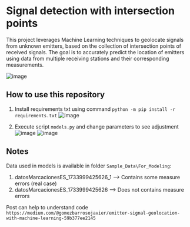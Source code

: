 # Signal detection with intersection points

This project leverages Machine Learning techniques to geolocate signals from unknown emitters, based on the collection of intersection points of received signals. The goal is to accurately predict the location of emitters using data from multiple receiving stations and their corresponding measurements.

![image](https://github.com/user-attachments/assets/bad4a472-3f41-4fcc-9c23-6063f9c055ed)

## How to use this repository

1. Install requirements txt using command `python -m pip install -r requirements.txt` ![image](https://github.com/user-attachments/assets/a7293152-c062-4eca-bd75-54951838866b)

2. Execute script `models.py` and change parameters to see adjustment ![image](https://github.com/user-attachments/assets/ddf191e3-ec08-401f-bdd1-21c7126b4ac5) ![image](https://github.com/user-attachments/assets/cb5a8e98-9180-4d68-8fec-80a547ada5ac)

## Notes

Data used in models is available in folder `Sample_Data\For_Modeling`:
1. datosMarcacionesES_1733999425626_1 --> Contains some measure errors (real case)
2. datosMarcacionesES_1733999425626 --> Does not contains measure errors

Post can help to understand code `https://medium.com/@gomezbarrosojavier/emitter-signal-geolocation-with-machine-learning-59b377ee2145`
